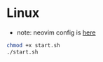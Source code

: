 # Linux

  - note: neovim config is [here](https://github.com/MrCatNerd/MyNeovimConfig)

```sh
chmod +x start.sh
./start.sh
```
